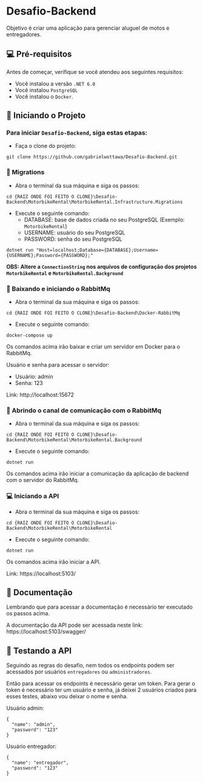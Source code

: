 # Desafio-Backend

Objetivo é criar uma aplicação para gerenciar aluguel de motos e entregadores.

## 💻 Pré-requisitos

Antes de começar, verifique se você atendeu aos seguintes requisitos:

- Você instalou a versão `.NET 6.0`
- Você instalou `PostgreSQL`
- Você instalou o `Docker`.

## 🚀 Iniciando o Projeto

### Para iniciar `Desafio-Backend`, siga estas etapas:

- Faça o clone do projeto:

```
git clone https://github.com/gabrielwottawa/Desafio-Backend.git
```

### 🐘 Migrations

- Abra o terminal da sua máquina e siga os passos:

```
cd {RAIZ ONDE FOI FEITO O CLONE}\Desafio-Backend\MotorbikeRental\MotorbikeRental.Infrastructure.Migrations
```
- Execute o seguinte comando:
    - DATABASE: base de dados criada no seu PostgreSQL (Exemplo: `MotorbikeRental`)
    - USERNAME: usuário do seu PostgreSQL
    - PASSWORD: senha do seu PostgreSQL
```
dotnet run "Host=localhost;Database={DATABASE};Username={USERNAME};Password={PASSWORD};"
```

<b>OBS: Altere a `ConnectionString` nos arquivos de configuração dos projetos `MotorbikeRental` e `MotorbikeRental.Background`</b>

### 🐰 Baixando e iniciando o RabbitMq

- Abra o terminal da sua máquina e siga os passos:

```
cd {RAIZ ONDE FOI FEITO O CLONE}\Desafio-Backend\Docker-RabbitMq
```
- Execute o seguinte comando:
```
docker-compose up
```

Os comandos acima irão baixar e criar um servidor em Docker para o RabbitMq.

Usuário e senha para acessar o servidor:
- Usuário: admin
- Senha: 123

Link: http://localhost:15672

### 🐰 Abrindo o canal de comunicação com o RabbitMq

- Abra o terminal da sua máquina e siga os passos:

```
cd {RAIZ ONDE FOI FEITO O CLONE}\Desafio-Backend\MotorbikeRental\MotorbikeRental.Background
```
- Execute o seguinte comando:
```
dotnet run 
```

Os comandos acima irão iniciar a comunicação da aplicação de backend com o servidor do RabbitMq.

### 💻 Iniciando a API

- Abra o terminal da sua máquina e siga os passos:

```
cd {RAIZ ONDE FOI FEITO O CLONE}\Desafio-Backend\MotorbikeRental\MotorbikeRental
```
- Execute o seguinte comando:
```
dotnet run 
```

Os comandos acima irão iniciar a API.

Link: https://localhost:5103/

## 📙 Documentação

Lembrando que para acessar a documentação é necessário ter executado os passos acima.

A documentação da API pode ser acessada neste link: https://localhost:5103/swagger/

## 👀 Testando a API

Seguindo as regras do desafio, nem todos os endpoints podem ser acessados por usuários `entregadores` ou `administradores`.

Então para acessar os endpoints é necessário gerar um token. Para gerar o token é necessário ter um usuário e senha, já deixei 2 usuários criados para esses testes, abaixo vou deixar o nome e senha.

Usuário admin:
```
{
  "name": "admin",
  "password": "123"
}
```

Usuário entregador:
```
{
  "name": "entregador",
  "password": "123"
}
```
